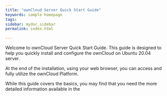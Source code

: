 ```yaml
---
title: "ownCloud Server Quick Start Guide"
keywords: sample homepage
tags: 
sidebar: mydoc_sidebar
permalink: index.html

---
```


Welcome to ownCloud Server Quick Start Guide. This guide is designed to help you quickly install and configure the ownCloud on Ubuntu 20.04 server.

At the end of the installation, using your web browser, you can access and fully utilize the ownCloud Platform.

While this guide covers the basics, you may find that you need the more detailed information available in the




